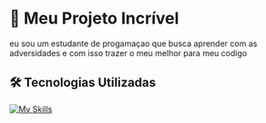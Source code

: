 # 🚀 Meu Projeto Incrível
eu sou um estudante de progamaçao que busca aprender com as adversidades e com isso trazer
o meu melhor para meu codigo

## 🛠️ Tecnologias Utilizadas

[![My Skills](https://skillicons.dev/icons?i=php,laravel,c,linux,docker,nginx,elixir,lua,graphql,postgres,redis,git,gitlab,obsidian)](https://skillicons.dev)



